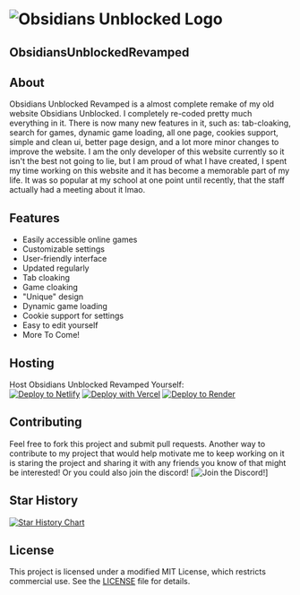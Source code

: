 # ![Obsidians Unblocked Logo](https://obsidianig.com/assets/obsidians-unblocked-high-resolution-logo-transparent.png)  
**ObsidiansUnblockedRevamped**  
---

## About  
Obsidians Unblocked Revamped is a almost complete remake of my old website Obsidians Unblocked. I completely re-coded pretty much everything in it. There is now many new features in it, such as: tab-cloaking, search for games, dynamic game loading, all one page, cookies support, simple and clean ui, better page design, and a lot more minor changes to improve the website. I am the only developer of this website currently so it isn't the best not going to lie, but I am proud of what I have created, I spent my time working on this website and it has become a memorable part of my life. It was so popular at my school at one point until recently, that the staff actually had a meeting about it lmao.

## Features  
- Easily accessible online games  
- Customizable settings  
- User-friendly interface
- Updated regularly
- Tab cloaking
- Game cloaking
- "Unique" design
- Dynamic game loading
- Cookie support for settings
- Easy to edit yourself
- More To Come!

## Hosting  
Host Obsidians Unblocked Revamped Yourself:  
[![Deploy to Netlify](https://www.netlify.com/img/deploy/button.svg)](https://app.netlify.com/start/deploy?repository=https://github.com/Obsidian-ig/ObsidiansUnblockedRevamped) [![Deploy with Vercel](https://vercel.com/button)](https://vercel.com/new/clone?repository-url=https%3A%2F%2Fgithub.com%2FObsidian-ig%2FObsidiansUnblockedRevamped) [![Deploy to Render](https://render.com/images/deploy-to-render-button.svg)](https://render.com/deploy?repo=https://github.com/Obsidian-ig/ObsidiansUnblockedRevamped)


## Contributing  
Feel free to fork this project and submit pull requests. Another way to contribute to my project that would help motivate me to keep working on it is staring the project and sharing it with any friends you know of that might be interested! Or you could also join the discord!
[![Join the Discord!](https://discord.gg/8D8mVEE2v4)]


## Star History

<a href="https://star-history.com/#Obsidian-ig/ObsidiansUnblockedRevamped&Date">
 <picture>
   <source media="(prefers-color-scheme: dark)" srcset="https://api.star-history.com/svg?repos=Obsidian-ig/ObsidiansUnblockedRevamped&type=Date&theme=dark" />
   <source media="(prefers-color-scheme: light)" srcset="https://api.star-history.com/svg?repos=Obsidian-ig/ObsidiansUnblockedRevamped&type=Date" />
   <img alt="Star History Chart" src="https://api.star-history.com/svg?repos=Obsidian-ig/ObsidiansUnblockedRevamped&type=Date" />
 </picture>
</a>

## License  
This project is licensed under a modified MIT License, which restricts commercial use. See the [LICENSE](LICENSE) file for details.

